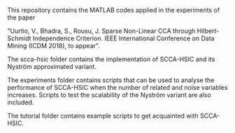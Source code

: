 This repository contains the MATLAB codes applied in the experiments of the
paper

"Uurtio, V., Bhadra, S., Rousu, J. Sparse Non-Linear CCA through Hilbert-Schmidt
Independence Criterion. IEEE International Conference on Data Mining 
(ICDM 2018), to appear".

The scca-hsic folder contains the implementation of SCCA-HSIC and its Nyström 
approximated variant.

The experiments folder contains scripts that can be used to analyse the 
performance of SCCA-HSIC when the number of related and noise variables
increases. Scripts to test the scalability of the Nyström variant are also 
included.

The tutorial folder contains example scripts to get acquainted with SCCA-HSIC.